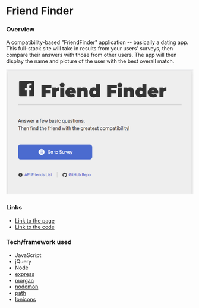 # Friend Finder

### Overview
A compatibility-based "FriendFinder" application -- basically a dating app. 
This full-stack site will take in results from your users' surveys, then compare their answers with those from other users. 
The app will then display the name and picture of the user with the best overall match.

![Friend Finder](./app/public/assets/images/friend-finder-screenshot.png)

### Links
- [Link to the page](https://github.com/yuda0110/friend-finder)
- [Link to the code](https://github.com/yuda0110/friend-finder)


### Tech/framework used

- JavaScript
- jQuery
- Node
- [express](https://www.npmjs.com/package/express)
- [morgan](https://www.npmjs.com/package/morgan)
- [nodemon](https://www.npmjs.com/package/nodemon)
- [path](https://www.npmjs.com/package/path)
- [Ionicons](https://ionicons.com/)

